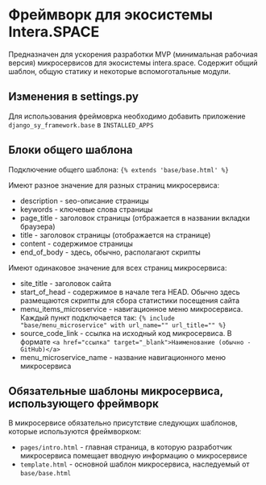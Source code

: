 # Фреймворк для экосистемы Intera.SPACE

Предназначен для ускорения разработки MVP (минимальная рабочиая версия) микросервисов для экосистемы intera.space. Содержит общий шаблон, общую статику и некоторые вспомоготальные модули.

## Изменения в settings.py

Для использования фреймоврка необходимо добавить приложение `django_sy_framework.base` в `INSTALLED_APPS`

## Блоки общего шаблона

Подключение общего шаблона: `{% extends 'base/base.html' %}`

Имеют разное значение для разных страниц микросервиса:
- description - seo-описание страницы
- keywords - ключевые слова страницы
- page_title - заголовок страницы (отбражается в названии вкладки браузера)
- title - заголовок страницы (отображается на странице)
- content - содержимое страницы
- end_of_body - здесь, обычно, располагают скрипты

Имеют одинаковое значение для всех страниц микросервиса:
- site_title - заголовок сайта
- start_of_head - содержимое в начале тега HEAD. Обычно здесь размещаются скрипты для сбора статистики посещения сайта
- menu_items_microservice - навигационное меню микросервиса. Каждый пункт подключается так: `{% include "base/menu_microservice" with url_name="" url_title="" %}`
- source_code_link - ссылка на исходный код микросервиса. В формате `<a href="ссылка" target="_blank">Наименование (обычно - GitHub)</a>`
- menu_microservice_name - название навигационного меню микросервиса

## Обязательные шаблоны микросервиса, использующего фреймворк

В микросервисе обязательно присутствие следующих шаблонов, которые используются фреймворком:

- `pages/intro.html` - главная страница, в которую разработчик микросервиса помещает вводную информацию о микросервисе
- `template.html` - основной шаблон микросервиса, наследуемый от `base/base.html`